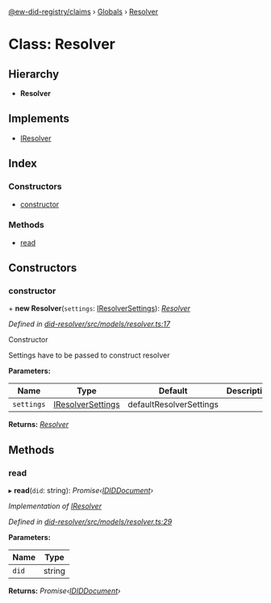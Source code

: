 [@ew-did-registry/claims](../README.md) › [Globals](../globals.md) › [Resolver](resolver.md)

# Class: Resolver

## Hierarchy

* **Resolver**

## Implements

* [IResolver](../interfaces/iresolver.md)

## Index

### Constructors

* [constructor](resolver.md#constructor)

### Methods

* [read](resolver.md#read)

## Constructors

###  constructor

\+ **new Resolver**(`settings`: [IResolverSettings](../interfaces/iresolversettings.md)): *[Resolver](resolver.md)*

*Defined in [did-resolver/src/models/resolver.ts:17](https://github.com/energywebfoundation/ew-did-registry/blob/b6f8096/packages/did-resolver/src/models/resolver.ts#L17)*

Constructor

Settings have to be passed to construct resolver

**Parameters:**

Name | Type | Default | Description |
------ | ------ | ------ | ------ |
`settings` | [IResolverSettings](../interfaces/iresolversettings.md) |  defaultResolverSettings |   |

**Returns:** *[Resolver](resolver.md)*

## Methods

###  read

▸ **read**(`did`: string): *Promise‹[IDIDDocument](../interfaces/ididdocument.md)›*

*Implementation of [IResolver](../interfaces/iresolver.md)*

*Defined in [did-resolver/src/models/resolver.ts:29](https://github.com/energywebfoundation/ew-did-registry/blob/b6f8096/packages/did-resolver/src/models/resolver.ts#L29)*

**Parameters:**

Name | Type |
------ | ------ |
`did` | string |

**Returns:** *Promise‹[IDIDDocument](../interfaces/ididdocument.md)›*
